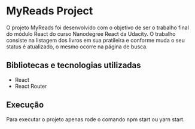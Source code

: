 # MyReads Project

O projeto MyReads foi desenvolvido com o objetivo de ser o trabalho final do módulo React do curso Nanodegree React da Udacity.
O trabalho consiste na listagem dos livros em sua pratileira e conforme muda o seu status é atualizado, o mesmo ocorre na página
de busca.

## Bibliotecas e tecnologias utilizadas

* React
* React Router

## Execução

Para executar o projeto apenas rode o comando npm start ou yarn start.


